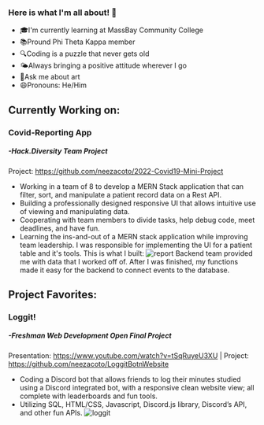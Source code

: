 ### Here is what I'm all about! 👋

- 🎓I'm currently learning at MassBay Community College
- 📚Pround Phi Theta Kappa member
- 🔍Coding is a puzzle that never gets old
- 🌤️Always bringing a positive attitude wherever I go
- 🎨Ask me about art
- 😄Pronouns: He/Him
## Currently Working on:
### Covid-Reporting App
##### -Hack.Diversity Team Project
Project: https://github.com/neezacoto/2022-Covid19-Mini-Project
- Working in a team of 8 to develop a MERN Stack application that can filter, sort, and manipulate a patient
record data on a Rest API.
- Building a professionally designed responsive UI that allows intuitive use of viewing and manipulating
data.
- Cooperating with team members to divide tasks, help debug code, meet deadlines, and have fun.
- Learning the ins-and-out of a MERN stack application while improving team leadership.
I was responsible for implementing the UI for a patient table and it's tools. This is what I built:
![report](https://cdn.discordapp.com/attachments/150452553681862656/948801211019165736/covid-19_reporting_app.gif)
Backend team provided me with data that I worked off of. After I was finished, my functions made it easy for the backend to connect events to the database.

## Project Favorites:
### Loggit!
##### -Freshman Web Development Open Final Project
Presentation: https://www.youtube.com/watch?v=tSqRuyeU3XU | 
Project: https://github.com/neezacoto/LoggitBotnWebsite
- Coding a Discord bot that allows friends to log their minutes studied using a Discord integrated bot, with a
responsive clean website view; all complete with leaderboards and fun tools.
- Utilizing SQL, HTML/CSS, Javascript, Discord.js library, Discord’s API, and other fun APIs.
![loggit](https://cdn.discordapp.com/attachments/835258180648829010/948933171272101968/loggit_collage.png)


